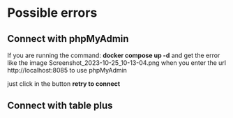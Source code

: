 # Possible errors

## Connect with phpMyAdmin
If you are running the command: **docker compose up -d** and get the error like the image Screenshot_2023-10-25_10-13-04.png 
when you enter the url http://localhost:8085 to use phpMyAdmin

just click in the button **retry to connect**

## Connect with table plus 

